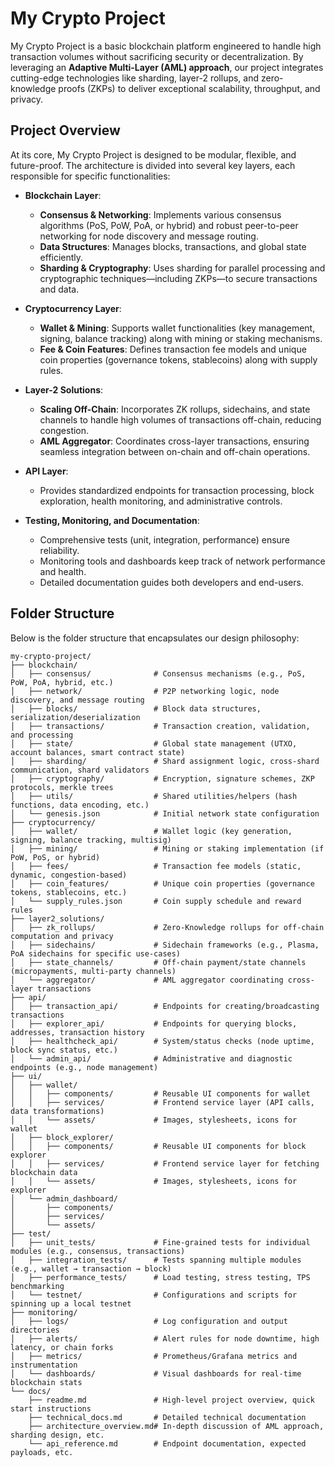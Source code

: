 # My Crypto Project

My Crypto Project is a basic blockchain platform engineered to handle high transaction volumes without sacrificing security or decentralization. By leveraging an **Adaptive Multi-Layer (AML) approach**, our project integrates cutting-edge technologies like sharding, layer-2 rollups, and zero-knowledge proofs (ZKPs) to deliver exceptional scalability, throughput, and privacy.

## Project Overview

At its core, My Crypto Project is designed to be modular, flexible, and future-proof. The architecture is divided into several key layers, each responsible for specific functionalities:

- **Blockchain Layer**: 
  - **Consensus & Networking**: Implements various consensus algorithms (PoS, PoW, PoA, or hybrid) and robust peer-to-peer networking for node discovery and message routing.
  - **Data Structures**: Manages blocks, transactions, and global state efficiently.
  - **Sharding & Cryptography**: Uses sharding for parallel processing and cryptographic techniques—including ZKPs—to secure transactions and data.

- **Cryptocurrency Layer**: 
  - **Wallet & Mining**: Supports wallet functionalities (key management, signing, balance tracking) along with mining or staking mechanisms.
  - **Fee & Coin Features**: Defines transaction fee models and unique coin properties (governance tokens, stablecoins) along with supply rules.

- **Layer-2 Solutions**: 
  - **Scaling Off-Chain**: Incorporates ZK rollups, sidechains, and state channels to handle high volumes of transactions off-chain, reducing congestion.
  - **AML Aggregator**: Coordinates cross-layer transactions, ensuring seamless integration between on-chain and off-chain operations.

- **API Layer**: 
  - Provides standardized endpoints for transaction processing, block exploration, health monitoring, and administrative controls.


- **Testing, Monitoring, and Documentation**: 
  - Comprehensive tests (unit, integration, performance) ensure reliability.
  - Monitoring tools and dashboards keep track of network performance and health.
  - Detailed documentation guides both developers and end-users.

## Folder Structure

Below is the folder structure that encapsulates our design philosophy:

```plaintext
my-crypto-project/
├── blockchain/
│   ├── consensus/              # Consensus mechanisms (e.g., PoS, PoW, PoA, hybrid, etc.)
│   ├── network/                # P2P networking logic, node discovery, and message routing
│   ├── blocks/                 # Block data structures, serialization/deserialization
│   ├── transactions/           # Transaction creation, validation, and processing
│   ├── state/                  # Global state management (UTXO, account balances, smart contract state)
│   ├── sharding/               # Shard assignment logic, cross-shard communication, shard validators
│   ├── cryptography/           # Encryption, signature schemes, ZKP protocols, merkle trees
│   ├── utils/                  # Shared utilities/helpers (hash functions, data encoding, etc.)
│   └── genesis.json            # Initial network state configuration
├── cryptocurrency/
│   ├── wallet/                 # Wallet logic (key generation, signing, balance tracking, multisig)
│   ├── mining/                 # Mining or staking implementation (if PoW, PoS, or hybrid)
│   ├── fees/                   # Transaction fee models (static, dynamic, congestion-based)
│   ├── coin_features/          # Unique coin properties (governance tokens, stablecoins, etc.)
│   └── supply_rules.json       # Coin supply schedule and reward rules
├── layer2_solutions/
│   ├── zk_rollups/             # Zero-Knowledge rollups for off-chain computation and privacy
│   ├── sidechains/             # Sidechain frameworks (e.g., Plasma, PoA sidechains for specific use-cases)
│   ├── state_channels/         # Off-chain payment/state channels (micropayments, multi-party channels)
│   └── aggregator/             # AML aggregator coordinating cross-layer transactions
├── api/
│   ├── transaction_api/        # Endpoints for creating/broadcasting transactions
│   ├── explorer_api/           # Endpoints for querying blocks, addresses, transaction history
│   ├── healthcheck_api/        # System/status checks (node uptime, block sync status, etc.)
│   └── admin_api/              # Administrative and diagnostic endpoints (e.g., node management)
├── ui/
│   ├── wallet/
│   │   ├── components/         # Reusable UI components for wallet
│   │   ├── services/           # Frontend service layer (API calls, data transformations)
│   │   └── assets/             # Images, stylesheets, icons for wallet
│   ├── block_explorer/
│   │   ├── components/         # Reusable UI components for block explorer
│   │   ├── services/           # Frontend service layer for fetching blockchain data
│   │   └── assets/             # Images, stylesheets, icons for explorer
│   └── admin_dashboard/
│       ├── components/
│       ├── services/
│       └── assets/
├── test/
│   ├── unit_tests/             # Fine-grained tests for individual modules (e.g., consensus, transactions)
│   ├── integration_tests/      # Tests spanning multiple modules (e.g., wallet → transaction → block)
│   ├── performance_tests/      # Load testing, stress testing, TPS benchmarking
│   └── testnet/                # Configurations and scripts for spinning up a local testnet
├── monitoring/
│   ├── logs/                   # Log configuration and output directories
│   ├── alerts/                 # Alert rules for node downtime, high latency, or chain forks
│   ├── metrics/                # Prometheus/Grafana metrics and instrumentation
│   └── dashboards/             # Visual dashboards for real-time blockchain stats
└── docs/
    ├── readme.md               # High-level project overview, quick start instructions
    ├── technical_docs.md       # Detailed technical documentation
    ├── architecture_overview.md# In-depth discussion of AML approach, sharding design, etc.
    └── api_reference.md        # Endpoint documentation, expected payloads, etc.
